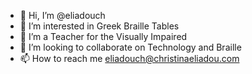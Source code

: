 - 👋 Hi, I’m @eliadouch
- 👀 I’m interested in Greek Braille Tables
- 🌱 I’m a Teacher for the Visually Impaired
- 💞️ I’m looking to collaborate on Technology and Braille
- 📫 How to reach me eliadouch@christinaeliadou.com

<!---
eliadouch/eliadouch is a ✨ special ✨ repository because its `README.md` (this file) appears on your GitHub profile.
You can click the Preview link to take a look at your changes.
--->
